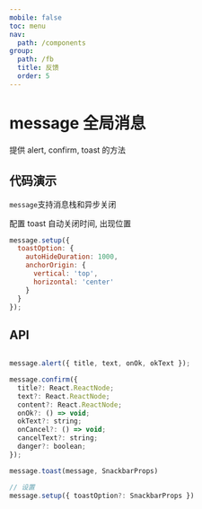```yaml
---
mobile: false
toc: menu
nav:
  path: /components
group:
  path: /fb
  title: 反馈
  order: 5
---
```


# message 全局消息

提供 alert, confirm, toast 的方法

## 代码演示

`message`支持消息栈和异步关闭

<code src="./demo/demo1.tsx"></code>

配置 toast 自动关闭时间, 出现位置

```js
message.setup({
  toastOption: {
    autoHideDuration: 1000,
    anchorOrigin: {
      vertical: 'top',
      horizontal: 'center'
    }
  }
});
```





## API

```jsx | pure

message.alert({ title, text, onOk, okText });

message.confirm({
  title?: React.ReactNode;
  text?: React.ReactNode;
  content?: React.ReactNode;
  onOk?: () => void;
  okText?: string;
  onCancel?: () => void;
  cancelText?: string;
  danger?: boolean;
});

message.toast(message, SnackbarProps)

// 设置
message.setup({ toastOption?: SnackbarProps })

```
